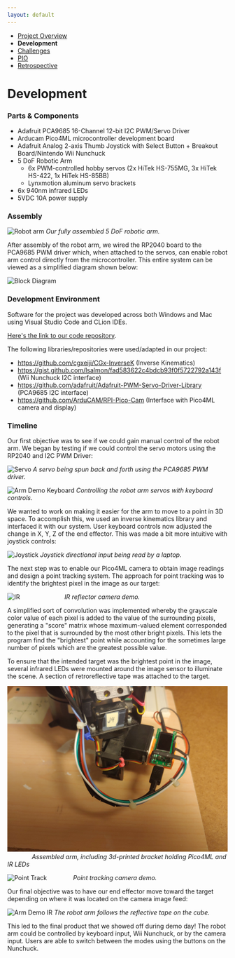 ```yaml
---
layout: default
---
```


*   [Project Overview](./)
*   **Development**
*   [Challenges](./challenges.html)
*   [PIO](./pio.html)
*   [Retrospective](./retrospective.html)

# Development

### Parts & Components
* Adafruit PCA9685 16-Channel 12-bit I2C PWM/Servo Driver
* Arducam Pico4ML microcontroller development board
* Adafruit Analog 2-axis Thumb Joystick with Select Button + Breakout Board/Nintendo Wii Nunchuck
* 5 DoF Robotic Arm
	* 6x PWM-controlled hobby servos (2x HiTek HS-755MG, 3x HiTek HS-422, 1x HiTek HS-85BB)
	* Lynxmotion aluminum servo brackets
* 6x 940nm infrared LEDs
* 5VDC 10A power supply

### Assembly

![Robot arm](https://lh5.googleusercontent.com/dU20yPL3OBUOsR3HzihWKGnepbufl5L8TTRtDnTCjuzLlUg07074AWy-E-jZwrj7L2w=w2400)
*Our fully assembled 5 DoF robotic arm.*

After assembly of the robot arm, we wired the RP2040 board to the PCA9685 PWM driver which, when attached to the servos, can enable robot arm control directly from the microcontroller. This entire system can be viewed as a simplified diagram shown below:

![Block Diagram](https://lh4.googleusercontent.com/CoI8FougGbT-_4wW_VYSaboWVYG-fQFY_oDHZggRQf_kRZNHJtiuRr9ZOZoKhb6XSKI=w2400)

### Development Environment

Software for the project was developed across both Windows and Mac using Visual Studio Code and CLion IDEs.

[Here's the link to our code repository](https://github.com/ese-519-team-lobster/ese-519-team-lobster.github.io).

The following libraries/repositories were used/adapted in our project:
* https://github.com/cgxeiji/CGx-InverseK (Inverse Kinematics)
* https://gist.github.com/lsalmon/fad583622c4bdcb93f0f5722792a143f (Wii Nunchuck I2C interface)
* https://github.com/adafruit/Adafruit-PWM-Servo-Driver-Library (PCA9685 I2C interface)
* https://github.com/ArduCAM/RPI-Pico-Cam (Interface with Pico4ML camera and display)

### Timeline

Our first objective was to see if we could gain manual control of the robot arm. We began by testing if we could control the servo motors using the RP2040 and I2C PWM Driver:

![Servo](https://lh5.googleusercontent.com/U8_vvg05aZB-cOp9JSwlBr7n7px_I7Jvlxtk2lWQTDgX-tYn9Ppiu_m7o7LxCTlkjpQ=w2400)
*A servo being spun back and forth using the PCA9685 PWM driver.*

![Arm Demo Keyboard](https://lh5.googleusercontent.com/AhFAR-Qwwq0bZ2qPYu0vXA7i-0z3Yqc50g6mGS_U73zvisVjcHAJ_yL6mfJTrLT1OYw=w2400)
*Controlling the robot arm servos with keyboard controls.*

We wanted to work on making it easier for the arm to move to a point in 3D space. To accomplish this, we used an inverse kinematics library and interfaced it with our system. User keyboard controls now adjusted the change in X, Y, Z of the end effector. This was made a bit more intuitive with joystick controls:

![Joystick](https://lh3.googleusercontent.com/C7k0l0GXlQKElq3hT0yXP2wi9SvC9t84EF6NMvtZtFooGwPQQLF9yhQpfqUi8FxqlXg=w2400)
*Joystick directional input being read by a laptop.*

The next step was to enable our Pico4ML camera to obtain image readings and design a point tracking system. The approach for point tracking was to identify the brightest pixel in the image as our target:

![IR](https://lh3.googleusercontent.com/cibq7c9PZ8FnJaFEJcIiUg-uElxZYtzKw1kPVkkUqeGy3lXAVYGqvMZ8YWbOzbHcQeM=w2400)
      &emsp;*IR reflector camera demo.*

A simplified sort of convolution was implemented whereby the grayscale color value of each pixel is added to the value of the surrounding pixels, generating a "score" matrix whose maximum-valued element corresponded to the pixel that is surrounded by the most other bright pixels. This lets the program find the "brightest" point while accounting for the sometimes large number of pixels which are the greatest possible value.

To ensure that the intended target was the brightest point in the image, several infrared LEDs were mounted around the image sensor to illuminate the scene. A section of retroreflective tape was attached to the target.

![Assembled Arm](/assets/img/20221230_005143_HDR.jpg)
    *Assembled arm, including 3d-printed bracket holding Pico4ML and IR LEDs*

![Point Track](https://lh4.googleusercontent.com/sZKe2Ak1Ej1h7iPsuSJMX8TGTbK5VRPDznB6qQIcrTnyrya2egzhLXjisf4foDYfkRY=w2400)
    *Point tracking camera demo.*

Our final objective was to have our end effector move toward the target depending on where it was located on the camera image feed:

![Arm Demo IR](https://lh5.googleusercontent.com/jf1kyKZGcyEObChra9Rf-8jbWqaJpnVGn5pHSCD9E_E7ALajbXQ4OfzRC57IbES0Ipk=w2400)
*The robot arm follows the reflective tape on the cube.*


This led to the final product that we showed off during demo day! The robot arm could be controlled by keyboard input, Wii Nunchuck, or by the camera input. Users are able to switch between the modes using the buttons on the Nunchuck.